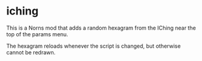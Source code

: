 # iching

This is a Norns mod that adds a random hexagram from the IChing near the top of the params menu.

The hexagram reloads whenever the script is changed, but otherwise cannot be redrawn.

